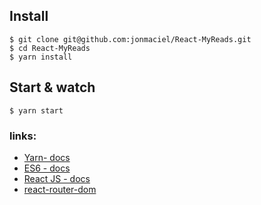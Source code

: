 
## Install

    $ git clone git@github.com:jonmaciel/React-MyReads.git
    $ cd React-MyReads
    $ yarn install


## Start & watch

    $ yarn start


### links:
* [Yarn- docs](https://yarnpkg.com/lang/en/docs/)
* [ES6 - docs](http://es6-features.org/)
* [React JS - docs](https://facebook.github.io/react/docs/)
* [react-router-dom](https://github.com/ReactTraining/react-router/tree/master/packages/react-router-dom)
